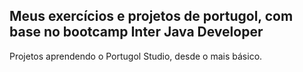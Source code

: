 ## Meus exercícios e projetos de portugol, com base no bootcamp Inter Java Developer

Projetos aprendendo o Portugol Studio, desde o mais básico.
